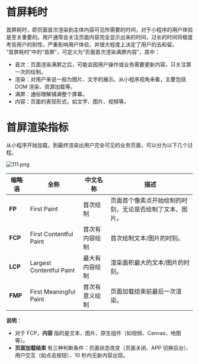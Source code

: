 
# 首屏耗时
首屏耗时，即页面首次渲染到主体内容可见所需要的时间，对于小程序的用户体验是至关重要的。用户通常会关注页面内容完全显示出来的时间，过长的时间将极度考验用户的耐性，严重影响用户体验，并很大程度上决定了用户的去和留。<br />“首屏耗时”中的“首屏”，可定义为“页面首次渲染满屏内容”，其中：

- 首次：页面渲染满屏之后，可能会因用户操作或业务需要更新内容，只关注第一次的绘制。
- 渲染：对用户来说一般为图片、文字的展示。从小程序视角来看，主要包括 DOM 渲染、资源加载等。
- 满屏：通俗理解铺满整个屏幕。
- 内容：页面的表现形式，如文字、图片、视频等。 

# 首屏渲染指标
从小程序开始加载，到最终渲染出用户完全可见的业务页面，可以分为以下几个过程。

![111.png](https://mdn.alipayobjects.com/portal_mdssth/afts/img/A*RTbhSLhaS3UAAAAAAAAAAAAAAQAAAQ/original)

| **缩略语** | **全称** | **中文名称** | **描述** |
| --- | --- | --- | --- |
| **FP** | First Paint | 首次绘制 | 页面首个像素点开始绘制的时刻，无论是否绘制了文本、图片。 |
| **FCP** | First Contentful Paint | 首次有内容绘制 | 首次绘制文本/图片的时刻。 |
| **LCP** | Largest Contentful Paint | 最大有内容绘制 | 渲染面积最大的文本/图片的时刻。 |
| **FMP** | First Meaningful Paint | 首次有意义绘制 | 页面加载结束前最后一次渲染。 |

**说明**：

- 对于 FCP，**内容** 指的是文本、图片、原生组件（如视频、Canvas、地图等）。
- **页面加载结束** 有三种判断条件：页面状态改变（页面关闭、APP 切换后台）、用户交互（如点击按钮）、10 秒内无新内容出现。

